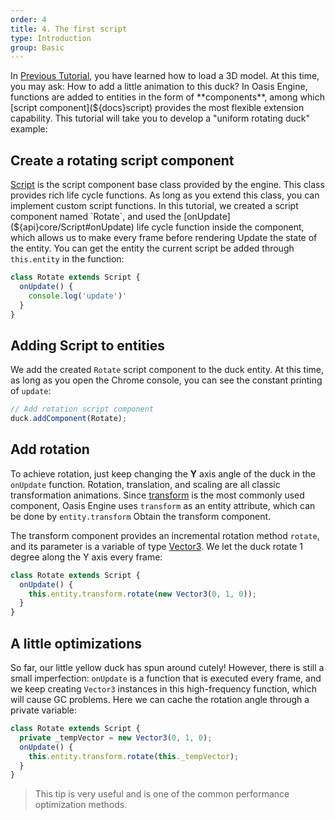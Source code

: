 ```yaml
---
order: 4
title: 4. The first script
type: Introduction
group: Basic
---
```


In [Previous Tutorial](${docs}model), you have learned how to load a 3D model. At this time, you may ask: How to add a little animation to this duck? In Oasis Engine, functions are added to entities in the form of **components**, among which [script component](${docs}script) provides the most flexible extension capability. This tutorial will take you to develop a "uniform rotating duck" example:

<playground src="script-basic.ts"></playground>

## Create a rotating script component

[Script](${api}core/Script) is the script component base class provided by the engine. This class provides rich life cycle functions. As long as you extend this class, you can implement custom script functions. In this tutorial, we created a script component named `Rotate`, and used the [onUpdate](${api}core/Script#onUpdate) life cycle function inside the component, which allows us to make every frame before rendering Update the state of the entity. You can get the entity the current script be added through `this.entity` in the function:

```typescript
class Rotate extends Script {
  onUpdate() {
    console.log('update')'
  }
}
```

## Adding Script to entities

We add the created `Rotate` script component to the duck entity. At this time, as long as you open the Chrome console, you can see the constant printing of `update`:

```typescript
// Add rotation script component
duck.addComponent(Rotate);
```

## Add rotation

To achieve rotation, just keep changing the **Y** axis angle of the duck in the `onUpdate` function. Rotation, translation, and scaling are all classic transformation animations. Since [transform](${docs}transform) is the most commonly used component, Oasis Engine uses `transform` as an entity attribute, which can be done by `entity.transform` Obtain the transform component.

The transform component provides an incremental rotation method `rotate`, and its parameter is a variable of type [Vector3](${api}math/Vector3). We let the duck rotate 1 degree along the Y axis every frame:

```typescript
class Rotate extends Script {
  onUpdate() {
    this.entity.transform.rotate(new Vector3(0, 1, 0));
  }
}
```

## A little optimizations

So far, our little yellow duck has spun around cutely! However, there is still a small imperfection: `onUpdate` is a function that is executed every frame, and we keep creating `Vector3` instances in this high-frequency function, which will cause GC problems. Here we can cache the rotation angle through a private variable:

```typescript
class Rotate extends Script {
  private _tempVector = new Vector3(0, 1, 0);
  onUpdate() {
    this.entity.transform.rotate(this._tempVector);
  }
}
```

> This tip is very useful and is one of the common performance optimization methods.
